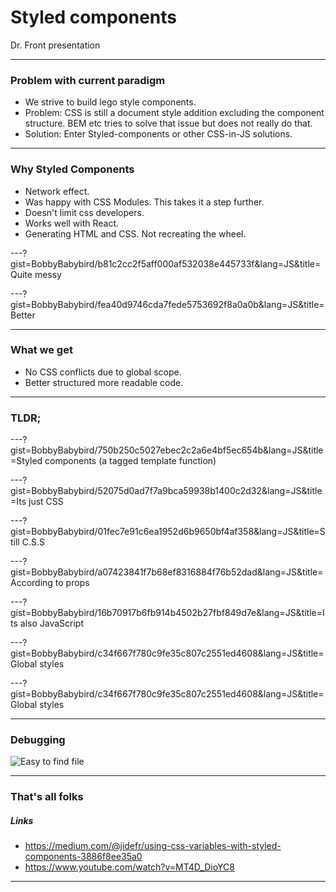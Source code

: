 # Styled components

Dr. Front presentation

---

### Problem with current paradigm

- We strive to build lego style components.
- Problem: CSS is still a document style addition excluding the component structure.
BEM etc tries to solve that issue but does not really do that.
- Solution: Enter Styled-components or other CSS-in-JS solutions.

---

### Why Styled Components

- Network effect.
- Was happy with CSS Modules. This takes it a step further.
- Doesn't limit css developers.
- Works well with React.
- Generating HTML and CSS. Not recreating the wheel.

---?gist=BobbyBabybird/b81c2cc2f5aff000af532038e445733f&lang=JS&title=Quite messy

---?gist=BobbyBabybird/fea40d9746cda7fede5753692f8a0a0b&lang=JS&title=Better

---

### What we get

- No CSS conflicts due to global scope.
- Better structured more readable code.

---

### TLDR;

---?gist=BobbyBabybird/750b250c5027ebec2c2a6e4bf5ec654b&lang=JS&title=Styled components (a tagged template function)

---?gist=BobbyBabybird/52075d0ad7f7a9bca59938b1400c2d32&lang=JS&title=Its just CSS

---?gist=BobbyBabybird/01fec7e91c6ea1952d6b9650bf4af358&lang=JS&title=Still C.S.S

---?gist=BobbyBabybird/a07423841f7b68ef8316884f76b52dad&lang=JS&title=According to props

---?gist=BobbyBabybird/16b70917b6fb914b4502b27fbf849d7e&lang=JS&title=Its also JavaScript

---?gist=BobbyBabybird/c34f667f780c9fe35c807c2551ed4608&lang=JS&title=Global styles

---?gist=BobbyBabybird/c34f667f780c9fe35c807c2551ed4608&lang=JS&title=Global styles

---

### Debugging

![Easy to find file](./debugging-styled-components.png)

---

### That's all folks

##### Links

- https://medium.com/@jidefr/using-css-variables-with-styled-components-3886f8ee35a0
- https://www.youtube.com/watch?v=MT4D_DioYC8

---
